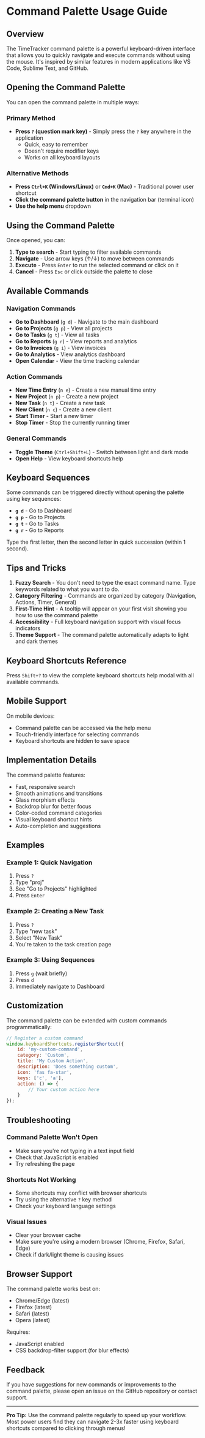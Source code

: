 # Command Palette Usage Guide

## Overview

The TimeTracker command palette is a powerful keyboard-driven interface that allows you to quickly navigate and execute commands without using the mouse. It's inspired by similar features in modern applications like VS Code, Sublime Text, and GitHub.

## Opening the Command Palette

You can open the command palette in multiple ways:

### Primary Method
- **Press `?` (question mark key)** - Simply press the `?` key anywhere in the application
  - Quick, easy to remember
  - Doesn't require modifier keys
  - Works on all keyboard layouts

### Alternative Methods
- **Press `Ctrl+K` (Windows/Linux)** or **`Cmd+K` (Mac)** - Traditional power user shortcut
- **Click the command palette button** in the navigation bar (terminal icon)
- **Use the help menu** dropdown

## Using the Command Palette

Once opened, you can:

1. **Type to search** - Start typing to filter available commands
2. **Navigate** - Use arrow keys (↑/↓) to move between commands
3. **Execute** - Press `Enter` to run the selected command or click on it
4. **Cancel** - Press `Esc` or click outside the palette to close

## Available Commands

### Navigation Commands
- **Go to Dashboard** (`g d`) - Navigate to the main dashboard
- **Go to Projects** (`g p`) - View all projects
- **Go to Tasks** (`g t`) - View all tasks
- **Go to Reports** (`g r`) - View reports and analytics
- **Go to Invoices** (`g i`) - View invoices
- **Go to Analytics** - View analytics dashboard
- **Open Calendar** - View the time tracking calendar

### Action Commands
- **New Time Entry** (`n e`) - Create a new manual time entry
- **New Project** (`n p`) - Create a new project
- **New Task** (`n t`) - Create a new task
- **New Client** (`n c`) - Create a new client
- **Start Timer** - Start a new timer
- **Stop Timer** - Stop the currently running timer

### General Commands
- **Toggle Theme** (`Ctrl+Shift+L`) - Switch between light and dark mode
- **Open Help** - View keyboard shortcuts help

## Keyboard Sequences

Some commands can be triggered directly without opening the palette using key sequences:

- **`g d`** - Go to Dashboard
- **`g p`** - Go to Projects
- **`g t`** - Go to Tasks
- **`g r`** - Go to Reports

Type the first letter, then the second letter in quick succession (within 1 second).

## Tips and Tricks

1. **Fuzzy Search** - You don't need to type the exact command name. Type keywords related to what you want to do.
2. **Category Filtering** - Commands are organized by category (Navigation, Actions, Timer, General)
3. **First-Time Hint** - A tooltip will appear on your first visit showing you how to use the command palette
4. **Accessibility** - Full keyboard navigation support with visual focus indicators
5. **Theme Support** - The command palette automatically adapts to light and dark themes

## Keyboard Shortcuts Reference

Press `Shift+?` to view the complete keyboard shortcuts help modal with all available commands.

## Mobile Support

On mobile devices:
- Command palette can be accessed via the help menu
- Touch-friendly interface for selecting commands
- Keyboard shortcuts are hidden to save space

## Implementation Details

The command palette features:
- Fast, responsive search
- Smooth animations and transitions
- Glass morphism effects
- Backdrop blur for better focus
- Color-coded command categories
- Visual keyboard shortcut hints
- Auto-completion and suggestions

## Examples

### Example 1: Quick Navigation
1. Press `?`
2. Type "proj"
3. See "Go to Projects" highlighted
4. Press `Enter`

### Example 2: Creating a New Task
1. Press `?`
2. Type "new task"
3. Select "New Task"
4. You're taken to the task creation page

### Example 3: Using Sequences
1. Press `g` (wait briefly)
2. Press `d`
3. Immediately navigate to Dashboard

## Customization

The command palette can be extended with custom commands programmatically:

```javascript
// Register a custom command
window.keyboardShortcuts.registerShortcut({
    id: 'my-custom-command',
    category: 'Custom',
    title: 'My Custom Action',
    description: 'Does something custom',
    icon: 'fas fa-star',
    keys: ['c', 'a'],
    action: () => {
        // Your custom action here
    }
});
```

## Troubleshooting

### Command Palette Won't Open
- Make sure you're not typing in a text input field
- Check that JavaScript is enabled
- Try refreshing the page

### Shortcuts Not Working
- Some shortcuts may conflict with browser shortcuts
- Try using the alternative `?` key method
- Check your keyboard language settings

### Visual Issues
- Clear your browser cache
- Make sure you're using a modern browser (Chrome, Firefox, Safari, Edge)
- Check if dark/light theme is causing issues

## Browser Support

The command palette works best on:
- Chrome/Edge (latest)
- Firefox (latest)
- Safari (latest)
- Opera (latest)

Requires:
- JavaScript enabled
- CSS backdrop-filter support (for blur effects)

## Feedback

If you have suggestions for new commands or improvements to the command palette, please open an issue on the GitHub repository or contact support.

---

**Pro Tip:** Use the command palette regularly to speed up your workflow. Most power users find they can navigate 2-3x faster using keyboard shortcuts compared to clicking through menus!

